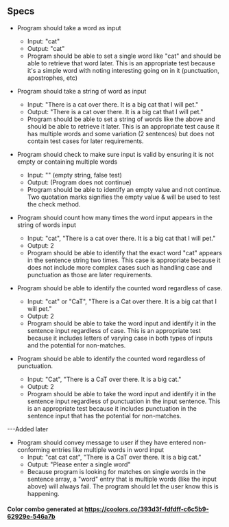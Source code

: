 ## Specs
* Program should take a word as input
  * Input: "cat"
  * Output: "cat"
  * Program should be able to set a single word like "cat" and should be able to retrieve that word later. This is an appropriate test because it's a simple word with noting interesting going on in it (punctuation, apostrophes, etc)

* Program should take a string of word as input
  * Input: "There is a cat over there. It is a big cat that I will pet."
  * Output: "There is a cat over there. It is a big cat that I will pet."
  * Program should be able to set a string of words like the above and should be able to retrieve it later. This is an appropriate test cause it has multiple words and some variation (2 sentences) but does not contain test cases for later requirements.

* Program should check to make sure input is valid by ensuring it is not empty or containing multiple words
  * Input: "" (empty string, false test)
  * Output: (Program does not continue)
  * Program should be able to identify an empty value and not continue. Two quotation marks signifies the empty value & will be used to test the check method.

* Program should count how many times the word input appears in the string of words input
  * Input: "cat", "There is a cat over there. It is a big cat that I will pet."
  * Output: 2
  * Program should be able to identify that the exact word "cat" appears in the sentence string two times. This case is appropriate because it does not include more complex cases such as handling case and punctuation as those are later requirements.

* Program should be able to identify the counted word regardless of case.
  * Input: "cat" or "CaT", "There is a Cat over there. It is a big cat that I will pet."
  * Output: 2
  * Program should be able to take the word input and identify it in the sentence input regardless of case. This is an appropriate test because it includes letters of varying case in both types of inputs and the potential for non-matches.

* Program should be able to identify the counted word regardless of punctuation.
  * Input: "Cat", "There is a CaT over there. It is a big cat."
  * Output: 2
  * Program should be able to take the word input and identify it in the sentence input regardless of punctuation in the input sentence. This is an appropriate test because it includes punctuation in the sentence input that has the potential for non-matches.

---Added later
* Program should convey message to user if they have entered non-conforming entries like multiple words in word input
  * Input: "cat cat cat", "There is a CaT over there. It is a big cat."
  * Output: "Please enter a single word"
  * Because program is looking for matches on single words in the sentence array, a "word" entry that is multiple words (like the input above) will always fail. The program should let the user know this is happening.

#### Color combo generated at https://coolors.co/393d3f-fdfdff-c6c5b9-62929e-546a7b
